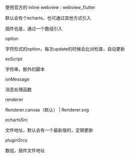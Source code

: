 使用官方的 inline webview : webview_flutter

默认会有个echarts，也可通过其他方式引入

插件也是，通过一个数组引入



option

字符形式的option，每次update的时候会比对检查，自动更新

exScript

字符串，额外的脚本

onMessage

消息处理函数

renderer

Renderer.canvas（默认） | Renderer.svg

echartsSrc

文件地址，默认会有一个最新版的，定期更新

pluginSrcs

数组，插件文件地址